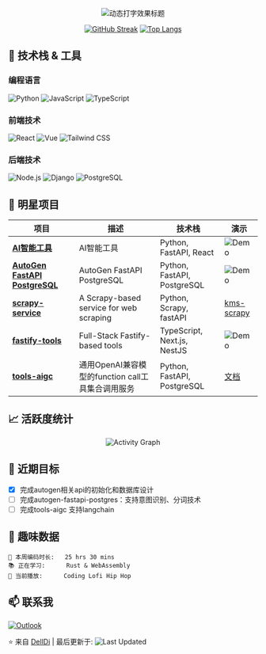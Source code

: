 <p align="center">
  <img src="https://readme-typing-svg.demolab.com?font=Fira+Code&weight=600&size=26&duration=4000&pause=1000&color=58A6FF&center=true&vCenter=true&width=435&lines=Welcome+to+My+GitHub+Profile!;Full-Stack+Developer;Tech+Enthusiast;Open+Source+Contributor" alt="动态打字效果标题" />
</p>

<div align="center">

  [![GitHub Streak](https://streak-stats.demolab.com?user=DellDi&theme=dark&border_radius=5&date_format=j%20M%5B%20Y%5D)](https://git.io/streak-stats)
  [![Top Langs](https://github-readme-stats.vercel.app/api/top-langs/?username=DellDi&layout=compact&theme=vision-friendly-dark)](https://github.com/anuraghazra/github-readme-stats)

</div>

## 🚀 技术栈 & 工具

### 编程语言
![Python](https://img.shields.io/badge/Python-3776AB?style=for-the-badge&logo=python&logoColor=white)
![JavaScript](https://img.shields.io/badge/JavaScript-F7DF1E?style=for-the-badge&logo=javascript&logoColor=black)
![TypeScript](https://img.shields.io/badge/TypeScript-3178C6?style=for-the-badge&logo=typescript&logoColor=white)

### 前端技术
![React](https://img.shields.io/badge/React-61DAFB?style=for-the-badge&logo=react&logoColor=black)
![Vue](https://img.shields.io/badge/Vue.js-4FC08D?style=for-the-badge&logo=vuedotjs&logoColor=white)
![Tailwind CSS](https://img.shields.io/badge/Tailwind_CSS-06B6D4?style=for-the-badge&logo=tailwind-css&logoColor=white)

### 后端技术
![Node.js](https://img.shields.io/badge/Node.js-339933?style=for-the-badge&logo=nodedotjs&logoColor=white)
![Django](https://img.shields.io/badge/Django-092E20?style=for-the-badge&logo=django&logoColor=white)
![PostgreSQL](https://img.shields.io/badge/PostgreSQL-4169E1?style=for-the-badge&logo=postgresql&logoColor=white)

## 🌟 明星项目

| 项目 | 描述 | 技术栈 | 演示 |
|------|------|--------|------|
| **[AI智能工具](https://github.com/DellDi/tools-aigc)** | AI智能工具 | Python, FastAPI, React | ![Demo](https://media.giphy.com/media/.../giphy.gif) |
| **[AutoGen FastAPI PostgreSQL](https://github.com/DellDi/autogen-fastapi-postgres)** | AutoGen FastAPI PostgreSQL | Python, FastAPI, PostgreSQL | ![Demo](https://media.giphy.com/media/.../giphy.gif) |
| **[scrapy-service](https://github.com/DellDi/kms-scrapy)** | A Scrapy-based service for web scraping | Python, Scrapy, fastAPI | [kms-scrapy](https://poc.new-see.com:88/scrapy/api/docs) |
| **[fastify-tools](https://github.com/DellDi/fastify-tools)** | Full-Stack Fastify-based tools | TypeScript, Next.js, NestJS | ![Demo](https://media.giphy.com/media/.../giphy.gif) |
| **[tools-aigc](https://github.com/DellDi/tools-aigc)** | 通用OpenAI兼容模型的function call工具集合调用服务 | Python, FastAPI, PostgreSQL | [文档](https://github.com/DellDi/tools-aigc/blob/main/docs/architecture.md) |

## 📈 活跃度统计

<div align="center">

  ![Activity Graph](https://github-readme-activity-graph.vercel.app/graph?username=DellDi&theme=github-dark&area=true&hide_border=true)

</div>

## 🎯 近期目标

- [x] 完成autogen相关api的初始化和数据库设计
- [ ] 完成autogen-fastapi-postgres：支持意图识别、分词技术
- [ ] 完成tools-aigc 支持langchain

## 🤖 趣味数据

```text
🌱 本周编码时长:   25 hrs 30 mins
📚 正在学习:      Rust & WebAssembly
🎵 当前播放:      Coding Lofi Hip Hop
```

## 📫 联系我

[![Outlook](https://img.shields.io/badge/Outlook-0078D4?style=for-the-badge&logo=microsoft-outlook&logoColor=white)](mailto:delldi808611@outlook.com)


⭐ 来自 [DellDi](https://github.com/DellDi) | 最后更新于: ![Last Updated](https://img.shields.io/github/last-commit/DellDi/DellDi?label=&style=flat)
